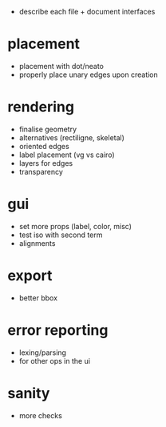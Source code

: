 - describe each file + document interfaces

# placement
- placement with dot/neato
- properly place unary edges upon creation

# rendering
- finalise geometry
- alternatives (rectiligne, skeletal)
- oriented edges
- label placement (vg vs cairo)
- layers for edges
- transparency

# gui
- set more props (label, color, misc)
- test iso with second term
- alignments

# export
- better bbox

# error reporting
- lexing/parsing
- for other ops in the ui

# sanity
- more checks
